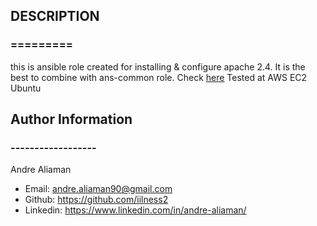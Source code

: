 ## DESCRIPTION
### =========
this is ansible role created for installing & configure apache 2.4. It is the best to combine with ans-common role. Check [here](https://galaxy.ansible.com/iilness2/ans_common)
Tested at AWS EC2 Ubuntu

## Author Information
### ------------------
Andre Aliaman
- Email: andre.aliaman90@gmail.com
- Github: https://github.com/iilness2
- Linkedin: https://www.linkedin.com/in/andre-aliaman/

